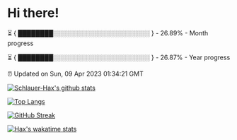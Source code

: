 # Hi there!

⏳ { ████████░░░░░░░░░░░░░░░░░░░░░░ } - 26.89% - Month progress

⏳ { ████████░░░░░░░░░░░░░░░░░░░░░░ } - 26.87% - Year progress

⏰ Updated on Sun, 09 Apr 2023 01:34:21 GMT


[![Schlauer-Hax's github stats](https://github-readme-stats.vercel.app/api?username=Schlauer-Hax&show_icons=true&theme=dark&count_private=true)](https://github.com/Schlauer-Hax)


[![Top Langs](https://github-readme-stats.vercel.app/api/top-langs/?username=Schlauer-Hax&layout=compact&theme=dark)](https://github.com/Schlauer-Hax?tab=repositories)

[![GitHub Streak](https://streak-stats.demolab.com?user=Schlauer-Hax&theme=dark)](https://git.io/streak-stats)

[![Hax's wakatime stats](https://github-readme-stats.vercel.app/api/wakatime?username=Hax&theme=dark)](https://wakatime.com/@Hax)

